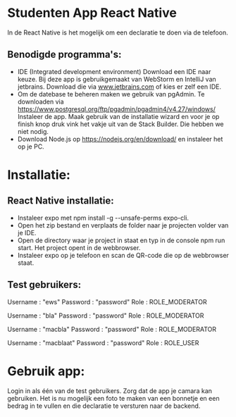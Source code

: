 Studenten App React Native
=
In de React Native is het mogelijk om een declaratie te doen via de telefoon.

Benodigde programma's:
-
- IDE (Integrated development environment) Download een IDE naar keuze. Bij deze app is gebruikgemaakt van WebStorm en IntelliJ van jetbrains. Download die via www.jetbrains.com of kies er zelf een IDE.
- Om de datebase te beheren maken we gebruik van pgAdmin. Te downloaden via https://www.postgresql.org/ftp/pgadmin/pgadmin4/v4.27/windows/ Instaleer de app.  Maak gebruik van de installatie wizard en voor je op finish knop druk vink het vakje uit van de Stack Builder. Die hebben we niet nodig.
- Download Node.js op https://nodejs.org/en/download/ en instaleer het op je PC.

Installatie:
=
React Native installatie:
-
- Instaleer expo met npm install -g --unsafe-perms expo-cli.
- Open het zip bestand en verplaats de folder naar je projecten volder van je IDE.
- Open de directory waar je project in staat en typ in de console npm run start. Het project opent in de webbrowser.
- Instaleer expo op je telefoon en scan de QR-code die op de webbrowser staat.

Test gebruikers:
-

Username : "ews"
Password : "password"
Role : ROLE_MODERATOR

Username : "bla"
Password : "password"
Role : ROLE_MODERATOR

Username : "macbla"
Password : "password"
Role : ROLE_MODERATOR

Username : "macblaat"
Password : "password"
Role : ROLE_USER

Gebruik app:
=
Login in als één van de test gebruikers. Zorg dat de app je camara kan gebruiken. Het is nu mogelijk een foto te maken van een bonnetje en een bedrag in te vullen en die declaratie te versturen naar de backend. 